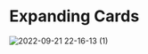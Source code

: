 # Expanding Cards
![2022-09-21 22-16-13 (1)](https://user-images.githubusercontent.com/78020902/191567578-88002a2b-98d4-42f9-8a03-3820352b1eae.gif)
